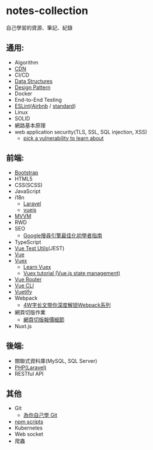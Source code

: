 # notes-collection
自己學習的資源、筆記、紀錄

## 通用:
- Algorithm
- [CDN](https://github.com/rara7777/notes-collection/blob/master/CDN.md)
- CI/CD
- [Data Structures](https://github.com/rara7777/notes-collection/blob/master/Data%20Structures.md)
- [Design Pattern](https://github.com/kamranahmedse/design-patterns-for-humans)
- Docker
- End-to-End Testing
- [ESLint](https://eslint.org)([Airbnb](https://github.com/airbnb/javascript) / [standard](https://standardjs.com))
- Linux
- SOLID
- 網路基本原理
- web application security(TLS, SSL, SQL injection, XSS)
  - [pick a vulnerability to learn about](https://www.hacksplaining.com/lessons)

## 前端:
- [Bootstrap](https://getbootstrap.com)
- HTML5
- CSS(SCSS)
- JavaScript
- i18n
  - [Laravel](https://laravel.com/docs/master/localization)
  - [vuejs](https://kazupon.github.io/vue-i18n)
- [MVVM](https://github.com/rara7777/notes-collection/blob/master/MVVM.md)
- RWD
- SEO
  - [Google搜尋引擎最佳化初學者指南](http://static.googleusercontent.com/media/www.google.com/en/us/intl/zh-tw/webmasters/docs/search-engine-optimization-starter-guide-zh-tw.pdf)
- TypeScript
- [Vue Test Utils](https://vue-test-utils.vuejs.org/zh)(JEST)
- [Vue](https://vuejs.org)
- [Vuex](https://vuex.vuejs.org/zh)
  - [Learn Vuex](https://scrimba.com/g/gvuex)
  - [Vuex tutorial (Vue.js state management)](https://www.youtube.com/playlist?list=PL1TrjkMQ8UbVSDkDaLkjpeNGkblNU8rpW)
- [Vue Router](https://router.vuejs.org/zh)
- [Vue CLI](https://cli.vuejs.org)
- [Vuetify](https://vuetifyjs.com/en)
- Webpack
  - [4W字长文带你深度解锁Webpack系列](https://juejin.im/post/5e5c65fc6fb9a07cd00d8838)
- 網頁切版作業
  - [網頁切版報價細節](https://www.youtube.com/watch?v=drLqqWhkUqg)
- Nuxt.js

## 後端:
- 關聯式資料庫(MySQL, SQL Server)
- [PHP(Laravel)](https://github.com/rara7777/notes-collection/blob/master/Laravel.md)
- RESTful API

## 其他
- Git
  - [為你自己學 Git](https://gitbook.tw/)
- [npm scripts](https://www.ruanyifeng.com/blog/2016/10/npm_scripts.html)
- Kubernetes
- Web socket
- 爬蟲
